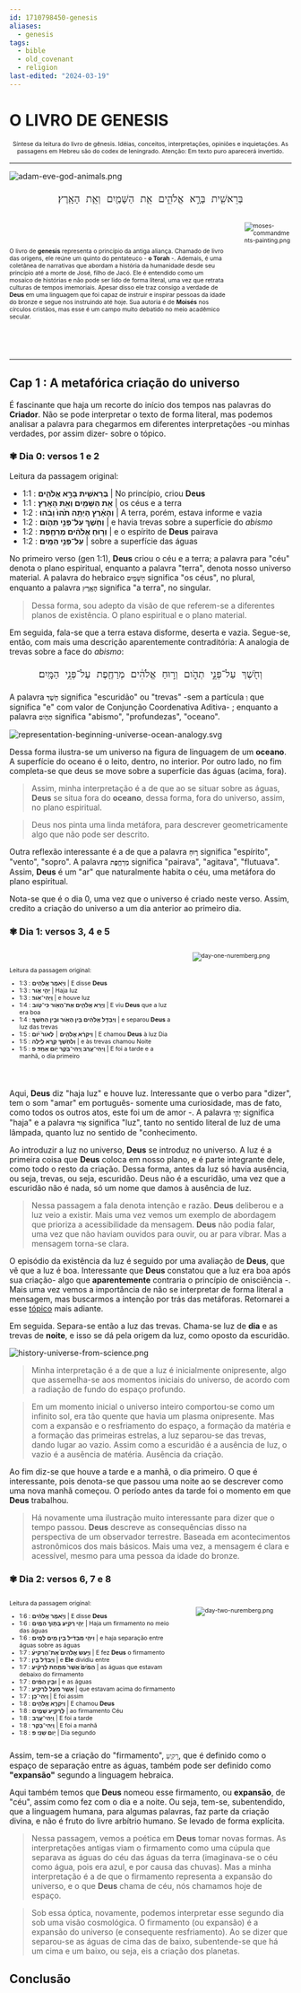 ```yaml
---
id: 1710798450-genesis
aliases:
  - genesis
tags:
  - bible
  - old_covenant
  - religion
last-edited: "2024-03-19"
---
```


# O LIVRO DE GENESIS

<span style="text-align: center; width: 100%; font-size: 0.75em">

Síntese da leitura do livro de gênesis. Idéias, conceitos, interpretações, opiniões e inquietações.
As passagens em Hebreu são do codex de leningrado. Atenção: Em texto puro aparecerá invertido.

</span>

---

![adam-eve-god-animals.png](../assets/from_notes/1710798450-genesis-2024-03-18-20-51-16-adam-eve-god-animals.png)

<span style="font-size: 1.5em; width: 100%; text-align: center">

    בְּרֵאשִׁ֖ית בָּרָ֣א אֱלֹהִ֑ים אֵ֥ת הַשָּׁמַ֖יִם וְאֵ֥ת הָאָֽרֶץ׃

</span>
 
<span style="display: flex; align-items: center; justify-content: center; font-size: .75em">

O livro de **genesis** representa o princípio da antiga aliança. Chamado de livro das origens, ele reúne um quinto do pentateuco - **o Torah** -. Ademais, é uma coletânea de narrativas que abordam a história da humanidade desde seu princípio até a morte de José, filho de Jacó. Ele é entendido como um mosaico de histórias e não pode ser lido de forma literal, uma vez que retrata culturas de tempos imemoriais. Apesar disso ele traz consigo a verdade de **Deus** em uma linguagem que foi capaz de instruir e inspirar pessoas da idade do bronze e segue nos instruindo até hoje. Sua autoria é de **Moisés** nos círculos cristãos, mas esse é um campo muito debatido no meio acadêmico secular.

<span style="width: 220px; height: 240px; margin-left: 30px">

![moses-commandments-painting.png](../assets/from_notes/1710798450-genesis-2024-03-18-23-44-58-moses-commandments-painting.png)

</span>

</span>

---

## Cap 1 : A metafórica criação do universo

É fascinante que haja um recorte do início dos tempos nas palavras do **Criador**. Não se pode interpretar o texto de forma literal, mas podemos analisar a palavra para chegarmos em diferentes interpretações -ou minhas verdades, por assim dizer- sobre o tópico.

### ✾ Dia 0: versos 1 e 2

Leitura da passagem original:

- 1:1 : **בְּרֵאשִׁ֖ית בָּרָ֣א אֱלֹהִ֑ים** | No princípio, criou **Deus**
- 1:1 : **אֵ֥ת הַשָּׁמַ֖יִם וְאֵ֥ת הָאָֽרֶץ׃** | os céus e a terra
- 1:2 : **וְהָאָ֗רֶץ הָיְתָ֥ה תֹ֙הוּ֙ וָבֹ֔הוּ** | A terra, porém, estava informe e vazia
- 1:2 : **וְחֹ֖שֶׁךְ עַל־פְּנֵ֣י תְהֹ֑ום** | e havia trevas sobre a superfície do _abismo_
- 1:2 : **וְר֣וּחַ אֱלֹהִ֔ים מְרַחֶ֖פֶת** | e o espírito de **Deus** pairava
- 1:2 : **עַל־פְּנֵ֥י הַמָּֽיִם׃** | sobre a superfície das águas

No primeiro verso (gen 1:1), **Deus** criou o céu e a terra; a palavra para "céu" denota o plano espiritual, enquanto a palavra "terra", denota nosso universo material. A palavra do hebraico **`הַשָּׁמַ֖יִם`** significa "os céus", no plural, enquanto a palavra **`הָאָֽרֶץ`** significa "a terra", no singular.

> Dessa forma, sou adepto da visão de que referem-se a diferentes planos de existência. O plano espiritual e o plano material.

Em seguida, fala-se que a terra estava disforme, deserta e vazia. Segue-se, então, com mais uma descrição aparentemente contraditória: A analogia de trevas sobre a face do _abismo_:

<span style="font-size: 1.5em; width: 100%; text-align: center">

    וְחֹ֖שֶׁךְ עַל־פְּנֵ֣י תְהֹ֑ום וְר֣וּחַ אֱלֹהִ֔ים מְרַחֶ֖פֶת עַל־פְּנֵ֥י הַמָּֽיִם׃

</span>

A palavra **`חֹ֖שֶׁךְ`** significa "escuridão" ou "trevas" -sem a partícula `וְ` que significa "e" com valor de Conjunção Coordenativa Aditiva- ; enquanto a palavra **`תְהֹ֑ום`** significa "abismo", "profundezas", "oceano".

![representation-beginning-universe-ocean-analogy.svg](../assets/from_notes/1710798450-genesis-2024-03-19-01-33-10-representation-beginning-universe-ocean-analogy.svg)

Dessa forma ilustra-se um universo na figura de linguagem de um **oceano**. A superfície do oceano é o leito, dentro, no interior. Por outro lado, no fim completa-se que deus se move sobre a superfície das águas (acima, fora).

> Assim, minha interpretação é a de que ao se situar sobre as águas, **Deus** se situa fora do **oceano**, dessa forma, fora do universo, assim, no plano espiritual.

> Deus nos pinta uma linda metáfora, para descrever geometricamente algo que não pode ser descrito.

Outra reflexão interessante é a de que a palavra **`ר֣וּחַ`** significa "espírito", "vento", "sopro". A palavra **`מְרַחֶ֖פֶת`** significa "pairava", "agitava", "flutuava". Assim, **Deus** é um "ar" que naturalmente habita o céu, uma metáfora do plano espiritual.

Nota-se que é o dia 0, uma vez que o universo é criado neste verso. Assim, credito a criação do universo a um dia anterior ao primeiro dia.

### ✾ Dia 1: versos 3, 4 e 5

<span style="display: flex; align-items: center; justify-content: center; font-size: .75em">

<span>

Leitura da passagem original:

- 1:3 : **וַיֹּ֥אמֶר אֱלֹהִ֖ים** | E disse **Deus**
- 1:3 : **יְהִ֣י אֹ֑ור** | Haja luz
- 1:3 : **וַֽיְהִי־אֹֽור׃** | e houve luz
- 1:4 : **וַיַּ֧רְא אֱלֹהִ֛ים אֶת־הָאֹ֖ור כִּי־טֹ֑וב** | E viu **Deus** que a luz era boa
- 1:4 : **וַיַּבְדֵּ֣ל אֱלֹהִ֔ים בֵּ֥ין הָאֹ֖ור וּבֵ֥ין הַחֹֽשֶׁךְ׃** | e separou **Deus** a luz das trevas
- 1:5 : **וַיִּקְרָ֨א אֱלֹהִ֤ים ׀ לָאֹור֙ יֹ֔ום** | E chamou **Deus** à luz Dia
- 1:5 : **וְלַחֹ֖שֶׁךְ קָ֣רָא לָ֑יְלָה** | e às trevas chamou Noite
- 1:5 : **וַֽיְהִי־עֶ֥רֶב וַֽיְהִי־בֹ֖קֶר יֹ֥ום אֶחָֽד׃ פ** | E foi a tarde e a manhã, o dia primeiro

</span>

<span style="width: 220px; height: 240px; margin-left: 30px">

![day-one-nuremberg.png](../assets/from_notes/1710798450-genesis-2024-03-21-21-42-57-day-one-nuremberg.png)

</span>

</span>

Aqui, **Deus** diz "haja luz" e houve luz. Interessante que o verbo para "dizer", tem o som "amar" em português- somente uma curiosidade, mas de fato, como todos os outros atos, este foi um de amor -. A palavra **`יְהִ֣י`** significa "haja" e a palavra **`אֹ֑ור`** significa "luz", tanto no sentido literal de luz de uma lâmpada, quanto luz no sentido de "conhecimento.

Ao introduzir a luz no universo, **Deus** se introduz no universo. A luz é a primeira coisa que **Deus** coloca em nosso plano, e é parte integrante dele, como todo o resto da criação. Dessa forma, antes da luz só havia ausência, ou seja, trevas, ou seja, escuridão. Deus não é a escuridão, uma vez que a escuridão não é nada, só um nome que damos à ausência de luz.

> Nessa passagem a fala denota intenção e razão. **Deus** deliberou e a luz veio a existir. Mais uma vez vemos um exemplo de abordagem que prioriza a acessibilidade da mensagem. **Deus** não podia falar, uma vez que não haviam ouvidos para ouvir, ou ar para vibrar. Mas a mensagem torna-se clara.

O episódio da existência da luz é seguido por uma avaliação de **Deus**, que vê que a luz é boa. Interessante que **Deus** constatou que a luz era boa após sua criação- algo que **aparentemente** contraria o princípio de onisciência -. Mais uma vez vemos a importância de não se interpretar de forma literal a mensagem, mas buscarmos a intenção por trás das metáforas. Retornarei a esse [tópico](#conclusão) mais adiante.

Em seguida. Separa-se então a luz das trevas. Chama-se luz de **dia** e as trevas de **noite**, e isso se dá pela origem da luz, como oposto da escuridão.

![history-universe-from-science.png](../assets/from_notes/1710798450-genesis-2024-03-19-03-18-22-history-universe-from-science.png)

> Minha interpretação é a de que a luz é inicialmente onipresente, algo que assemelha-se aos momentos iniciais do universo, de acordo com a radiação de fundo do espaço profundo.

> Em um momento inicial o universo inteiro comportou-se como um infinito sol, era tão quente que havia um plasma onipresente. Mas com a expansão e o resfriamento do espaço, a formação da matéria e a formação das primeiras estrelas, a luz separou-se das trevas, dando lugar ao vazio. Assim como a escuridão é a ausência de luz, o vazio é a ausência de matéria. Ausência da criação.

Ao fim diz-se que houve a tarde e a manhã, o dia primeiro. O que é interessante, pois denota-se que passou uma noite ao se descrever como uma nova manhã começou. O período antes da tarde foi o momento em que **Deus** trabalhou.

> Há novamente uma ilustração muito interessante para dizer que o tempo passou. **Deus** descreve as consequências disso na perspectiva de um observador terrestre. Baseada em acontecimentos astronômicos dos mais básicos. Mais uma vez, a mensagem é clara e acessível, mesmo para uma pessoa da idade do bronze.

### ✾ Dia 2: versos 6, 7 e 8

<span style="display: flex; align-items: center; justify-content: center; font-size: .75em">

<span>

Leitura da passagem original:

- 1:6 : **וַיֹּ֣אמֶר אֱלֹהִ֔ים** | E disse **Deus**
- 1:6 : **יְהִ֥י רָקִ֖יעַ בְּת֣וֹךְ הַמָּ֑יִם** | Haja um firmamento no meio das águas
- 1:6 : **וִיהִ֣י מַבְדִּ֔יל בֵּ֥ין מַ֖יִם לָמָֽיִם׃** | e haja separação entre águas sobre as águas
- 1:7 : **וַיַּ֣עַשׂ אֱלֹהִים֮ אֶת־הָרָקִיעַ֒** | E fez **Deus** o firmamento
- 1:7 : **וַיַּבְדֵּ֗ל בֵּ֤ין** | e **Ele** dividiu entre
- 1:7 : **הַמַּ֙יִם֙ אֲשֶׁר֙ מִתַּ֣חַת לָרָקִ֔יעַ** | as águas que estavam debaixo do firmamento
- 1:7 : **וּבֵ֣ין הַמַּ֔יִם** | e as águas
- 1:7 : **אֲשֶׁ֖ר מֵעַ֣ל לָרָקִ֑יעַ** | que estavam acima do firmamento
- 1:7 : **וַֽיְהִי־כֵֽן׃** | E foi assim
- 1:8 : **וַיִּקְרָ֧א אֱלֹהִ֛ים** | E chamou **Deus**
- 1:8 : **לָֽרָקִ֖יעַ שָׁמָ֑יִם** | ao firmamento Céu
- 1:8 : **וַֽיְהִי־עֶ֥רֶב** | E foi a tarde
- 1:8 : **וַֽיְהִי־בֹ֖קֶר** | E foi a manhã
- 1:8 : **יֹ֥ום שֵׁנִֽי׃ פ** | Dia segundo

</span>

<span style="width: 220px; height: 240px; margin-left: 30px">

![day-two-nuremberg.png](../assets/from_notes/1710798450-genesis-2024-03-21-21-47-55-day-two-nuremberg.png)

</span>

</span>

Assim, tem-se a criação do "firmamento", `רָקִ֖יעַ`, que é definido como o espaço de separação entre as águas, também pode ser definido como **"expansão"** segundo a linguagem hebraica.

Aqui também temos que **Deus** nomeou esse firmamento, ou **expansão**, de "céu", assim como fez com o dia e a noite. Ou seja, tem-se, subentendido, que a linguagem humana, para algumas palavras, faz parte da criação divina, e não é fruto do livre arbítrio humano. Se levado de forma explícita.

> Nessa passagem, vemos a poética em **Deus** tomar novas formas. As interpretações antigas viam o firmamento como uma cúpula que separava as águas do céu das águas da terra (imaginava-se o céu como água, pois era azul, e por causa das chuvas). Mas a minha interpretação é a de que o firmamento representa a expansão do universo, e o que **Deus** chama de céu, nós chamamos hoje de espaço.

> Sob essa óptica, novamente, podemos interpretar esse segundo dia sob uma visão cosmológica. O firmamento (ou expansão) é a expansão do universo (e consequente resfriamento). Ao se dizer que separou-se as águas de cima das de baixo, subentende-se que há um cima e um baixo, ou seja, eis a criação dos planetas.

## Conclusão
